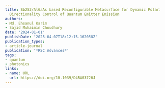 ```yaml
---
title: Sb2S3/AlGaAs based Reconfigurable Metasurface for Dynamic Polarization and
  Directionality Control of Quantum Emitter Emission
authors:
- Md. Ehsanul Karim
- Sajid Muhaimin Choudhury
date: '2024-01-01'
publishDate: '2025-04-07T18:12:15.162058Z'
publication_types:
- article-journal
publication: '*RSC Advances*'
tags:
- quantum
- photonics
links:
- name: URL
  url: https://doi.org/10.1039/D4RA03726J
---
```

